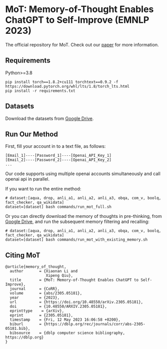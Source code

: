 # MoT: Memory-of-Thought Enables ChatGPT to Self-Improve (EMNLP 2023)

[//]: # ([![Open Auto-CoT in Colab]&#40;https://colab.research.google.com/assets/colab-badge.svg&#41;]&#40;https://colab.research.google.com/github/amazon-science/auto-cot/blob/main/try_cot_colab.ipynb&#41;)

[//]: # (Cheer AI up with the "let's think step by step" prompt? More plz. *Let’s think not just step by step, but also one by one.*)

[//]: # ()
[//]: # (Auto-CoT uses more cheers & diversity to SAVE huge manual efforts in chain of thought prompt design, matching or even exceeding performance of manual design on GPT-3.)

The official repository for MoT. 
Check out our [paper](https://arxiv.org/pdf/2305.05181.pdf) for more information.




## Requirements

Python>=3.8
```
pip install torch==1.8.2+cu111 torchtext==0.9.2 -f https://download.pytorch.org/whl/lts/1.8/torch_lts.html
pip install -r requirements.txt
```

## Datasets

Download the datasets from [Google Drive](https://drive.google.com/file/d/1UksTfFms_GyeLpFIFkXFnkCVv6lSrcxp/view?usp=sharing).

## Run Our Method
First, fill your account in to a text file, as follows:
```
[Email_1]----[Password_1]----[Openai_API_Key_1]
[Email_2]----[Password_2]----[Openai_API_Key_2]
...
```
Our code supports using multiple openai accounts simultaneously and call openai api in parallel. 

If you want to run the entire method:
```
# dataset:[aqua, drop, anli_a1, anli_a2, anli_a3, obqa, com_v, boolq, fact_checker, qa_wikidata]
dataset=[dataset] bash commands/run_mot_full.sh
```
Or you can directly download the memory of thoughts in pre-thinking, from [Google Drive](https://drive.google.com/file/d/1Rwm3PqGxL6x19oZoXFGso0mpdu7unie6/view?usp=sharing), and run the subsequent memory filtering and recalling:
```
# dataset:[aqua, drop, anli_a1, anli_a2, anli_a3, obqa, com_v, boolq, fact_checker, qa_wikidata]
dataset=[dataset] bash commands/run_mot_with_existing_memory.sh
```


## Citing MoT
```
@article{memory_of_thought,
  author       = {Xiaonan Li and
                  Xipeng Qiu},
  title        = {MoT: Memory-of-Thought Enables ChatGPT to Self-Improve},
  journal      = {CoRR},
  volume       = {abs/2305.05181},
  year         = {2023},
  url          = {https://doi.org/10.48550/arXiv.2305.05181},
  doi          = {10.48550/ARXIV.2305.05181},
  eprinttype    = {arXiv},
  eprint       = {2305.05181},
  timestamp    = {Fri, 12 May 2023 16:06:58 +0200},
  biburl       = {https://dblp.org/rec/journals/corr/abs-2305-05181.bib},
  bibsource    = {dblp computer science bibliography, https://dblp.org}
}
```
